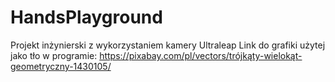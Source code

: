 # HandsPlayground
Projekt inżynierski z wykorzystaniem kamery Ultraleap
Link do grafiki użytej jako tło w programie: https://pixabay.com/pl/vectors/trójkąty-wielokąt-geometryczny-1430105/
